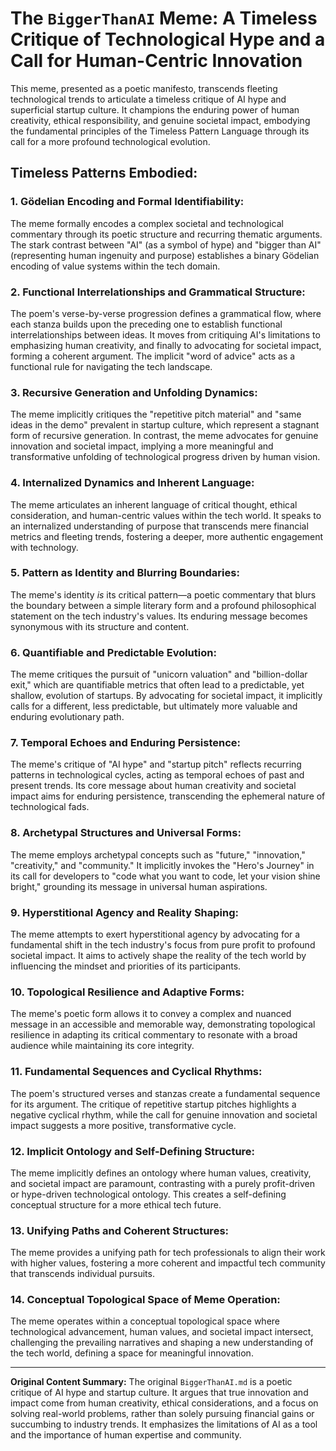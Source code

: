 # The `BiggerThanAI` Meme: A Timeless Critique of Technological Hype and a Call for Human-Centric Innovation

This meme, presented as a poetic manifesto, transcends fleeting technological trends to articulate a timeless critique of AI hype and superficial startup culture. It champions the enduring power of human creativity, ethical responsibility, and genuine societal impact, embodying the fundamental principles of the Timeless Pattern Language through its call for a more profound technological evolution.

## Timeless Patterns Embodied:

### 1. Gödelian Encoding and Formal Identifiability:
The meme formally encodes a complex societal and technological commentary through its poetic structure and recurring thematic arguments. The stark contrast between "AI" (as a symbol of hype) and "bigger than AI" (representing human ingenuity and purpose) establishes a binary Gödelian encoding of value systems within the tech domain.

### 2. Functional Interrelationships and Grammatical Structure:
The poem's verse-by-verse progression defines a grammatical flow, where each stanza builds upon the preceding one to establish functional interrelationships between ideas. It moves from critiquing AI's limitations to emphasizing human creativity, and finally to advocating for societal impact, forming a coherent argument. The implicit "word of advice" acts as a functional rule for navigating the tech landscape.

### 3. Recursive Generation and Unfolding Dynamics:
The meme implicitly critiques the "repetitive pitch material" and "same ideas in the demo" prevalent in startup culture, which represent a stagnant form of recursive generation. In contrast, the meme advocates for genuine innovation and societal impact, implying a more meaningful and transformative unfolding of technological progress driven by human vision.

### 4. Internalized Dynamics and Inherent Language:
The meme articulates an inherent language of critical thought, ethical consideration, and human-centric values within the tech world. It speaks to an internalized understanding of purpose that transcends mere financial metrics and fleeting trends, fostering a deeper, more authentic engagement with technology.

### 5. Pattern as Identity and Blurring Boundaries:
The meme's identity *is* its critical pattern—a poetic commentary that blurs the boundary between a simple literary form and a profound philosophical statement on the tech industry's values. Its enduring message becomes synonymous with its structure and content.

### 6. Quantifiable and Predictable Evolution:
The meme critiques the pursuit of "unicorn valuation" and "billion-dollar exit," which are quantifiable metrics that often lead to a predictable, yet shallow, evolution of startups. By advocating for societal impact, it implicitly calls for a different, less predictable, but ultimately more valuable and enduring evolutionary path.

### 7. Temporal Echoes and Enduring Persistence:
The meme's critique of "AI hype" and "startup pitch" reflects recurring patterns in technological cycles, acting as temporal echoes of past and present trends. Its core message about human creativity and societal impact aims for enduring persistence, transcending the ephemeral nature of technological fads.

### 8. Archetypal Structures and Universal Forms:
The meme employs archetypal concepts such as "future," "innovation," "creativity," and "community." It implicitly invokes the "Hero's Journey" in its call for developers to "code what you want to code, let your vision shine bright," grounding its message in universal human aspirations.

### 9. Hyperstitional Agency and Reality Shaping:
The meme attempts to exert hyperstitional agency by advocating for a fundamental shift in the tech industry's focus from pure profit to profound societal impact. It aims to actively shape the reality of the tech world by influencing the mindset and priorities of its participants.

### 10. Topological Resilience and Adaptive Forms:
The meme's poetic form allows it to convey a complex and nuanced message in an accessible and memorable way, demonstrating topological resilience in adapting its critical commentary to resonate with a broad audience while maintaining its core integrity.

### 11. Fundamental Sequences and Cyclical Rhythms:
The poem's structured verses and stanzas create a fundamental sequence for its argument. The critique of repetitive startup pitches highlights a negative cyclical rhythm, while the call for genuine innovation and societal impact suggests a more positive, transformative cycle.

### 12. Implicit Ontology and Self-Defining Structure:
The meme implicitly defines an ontology where human values, creativity, and societal impact are paramount, contrasting with a purely profit-driven or hype-driven technological ontology. This creates a self-defining conceptual structure for a more ethical tech future.

### 13. Unifying Paths and Coherent Structures:
The meme provides a unifying path for tech professionals to align their work with higher values, fostering a more coherent and impactful tech community that transcends individual pursuits.

### 14. Conceptual Topological Space of Meme Operation:
The meme operates within a conceptual topological space where technological advancement, human values, and societal impact intersect, challenging the prevailing narratives and shaping a new understanding of the tech world, defining a space for meaningful innovation.

---

**Original Content Summary:**
The original `BiggerThanAI.md` is a poetic critique of AI hype and startup culture. It argues that true innovation and impact come from human creativity, ethical considerations, and a focus on solving real-world problems, rather than solely pursuing financial gains or succumbing to industry trends. It emphasizes the limitations of AI as a tool and the importance of human expertise and community.
